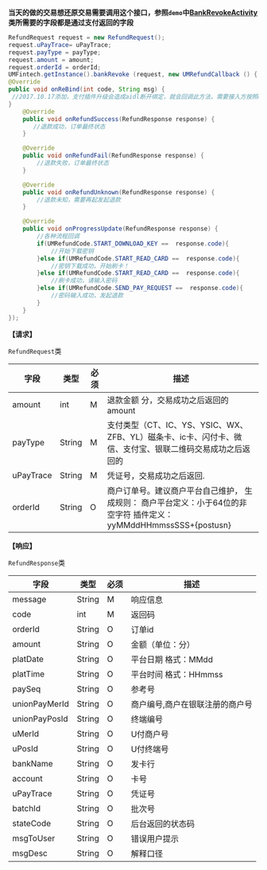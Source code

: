 **当天的做的交易想还原交易需要调用这个接口，参照`demo`中[BankRevokeActivity](https://github.com/mr-yang/PayPluginDemo/blob/master/app/src/main/java/com/umpay/payplugindemo/BankRevokeActivity.java)类所需要的字段都是通过支付返回的字段**

```java
RefundRequest request = new RefundRequest();
request.uPayTrace= uPayTrace;
request.payType = payType;
request.amount = amount;
request.orderId = orderId;
UMFintech.getInstance().bankRevoke (request, new UMRefundCallback () {
@Override
public void onReBind(int code, String msg) {
 //2017.10.17添加，支付插件升级会造成aidl断开绑定，就会回调此方法，需要接入方按照demo重新绑定即可
}
    @Override
    public void onRefundSuccess(RefundResponse response) {
       //退款成功，订单最终状态
    }

    @Override
    public void onRefundFail(RefundResponse response) {
        //退款失败，订单最终状态
    }

    @Override
    public void onRefundUnknown(RefundResponse response) {
        //退款未知，需要再起发起退款
    }

	@Override
    public void onProgressUpdate(RefundResponse response) {
        //各种流程回调
        if(UMRefundCode.START_DOWNLOAD_KEY ==  response.code){
            //开始下载密钥
        }else if(UMRefundCode.START_READ_CARD ==  response.code){
            //密钥下载成功，开始刷卡！
        }else if(UMRefundCode.START_READ_CARD ==  response.code){
            //刷卡成功，请输入密码
        }else if(UMRefundCode.SEND_PAY_REQUEST ==  response.code){
            //密码输入成功，发起退款
        }
    }
});
```


**【请求】**

`RefundRequest`类

| 字段  | 类型  | 必须  | 描述  |
| ------------ | ------------ | ------------ | ------------ |
| amount  | int  | M  | 退款金额 分，交易成功之后返回的amount  |
| payType  | String  | M  | 支付类型（CT、IC、YS、YSIC、WX、ZFB、YL）磁条卡、ic卡、闪付卡、微信、支付宝、银联二维码交易成功之后返回的  |
| uPayTrace | String | M | 凭证号，交易成功之后返回. |
| orderId | String | O | 商户订单号。建议商户平台自己维护，  生成规则：  商户平台定义：小于64位的非空字符  插件定义：yyMMddHHmmssSSS+{postusn} |


**【响应】**

`RefundResponse`类

| 字段  | 类型  | 必须  | 描述  |
| ------------ | ------------ | ------------ | ------------ |
| message  | String  | M  | 响应信息  |
| code  | int  | M  | 返回码  |
| orderId  | String  | O  | 订单id  |
| amount  | String  | O  | 金额（单位：分）  |
| platDate | String | O | 平台日期  格式：MMdd |
| platTime | String | O | 平台时间  格式：HHmmss |
| paySeq | String | O | 参考号 |
| unionPayMerId | String | O | 商户编号,商户在银联注册的商户号 |
| unionPayPosId | String | O | 终端编号 |
| uMerId | String | O | U付商户号 |
| uPosId | String | O | U付终端号 |
| bankName | String | O | 发卡行 |
| account | String | O | 卡号 |
| uPayTrace | String | O | 凭证号 |
| batchId | String | O | 批次号 |
| stateCode | String | O | 后台返回的状态码 |
| msgToUser | String | O | 错误用户提示 |
| msgDesc | String | O | 解释口径 |

